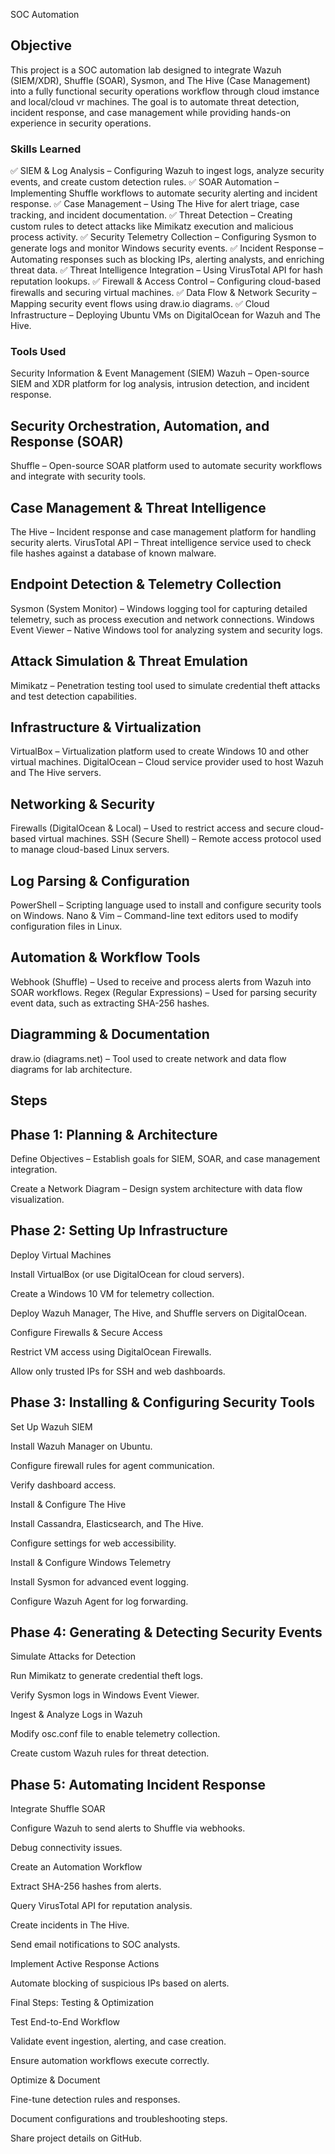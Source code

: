 SOC Automation

## Objective
This project is a SOC automation lab designed to integrate Wazuh (SIEM/XDR), Shuffle (SOAR), Sysmon, and The Hive (Case Management) into a fully functional security operations workflow through cloud imstance and local/cloud vr machines. The goal is to automate threat detection, incident response, and case management while providing hands-on experience in security operations.

### Skills Learned
✅ SIEM & Log Analysis – Configuring Wazuh to ingest logs, analyze security events, and create custom detection rules.
✅ SOAR Automation – Implementing Shuffle workflows to automate security alerting and incident response.
✅ Case Management – Using The Hive for alert triage, case tracking, and incident documentation.
✅ Threat Detection – Creating custom rules to detect attacks like Mimikatz execution and malicious process activity.
✅ Security Telemetry Collection – Configuring Sysmon to generate logs and monitor Windows security events.
✅ Incident Response – Automating responses such as blocking IPs, alerting analysts, and enriching threat data.
✅ Threat Intelligence Integration – Using VirusTotal API for hash reputation lookups.
✅ Firewall & Access Control – Configuring cloud-based firewalls and securing virtual machines.
✅ Data Flow & Network Security – Mapping security event flows using draw.io diagrams.
✅ Cloud Infrastructure – Deploying Ubuntu VMs on DigitalOcean for Wazuh and The Hive.

### Tools Used
Security Information & Event Management (SIEM)
Wazuh – Open-source SIEM and XDR platform for log analysis, intrusion detection, and incident response.

## Security Orchestration, Automation, and Response (SOAR)
Shuffle – Open-source SOAR platform used to automate security workflows and integrate with security tools.

## Case Management & Threat Intelligence
The Hive – Incident response and case management platform for handling security alerts.
VirusTotal API – Threat intelligence service used to check file hashes against a database of known malware.

## Endpoint Detection & Telemetry Collection
Sysmon (System Monitor) – Windows logging tool for capturing detailed telemetry, such as process execution and network connections.
Windows Event Viewer – Native Windows tool for analyzing system and security logs.

## Attack Simulation & Threat Emulation
Mimikatz – Penetration testing tool used to simulate credential theft attacks and test detection capabilities.

## Infrastructure & Virtualization
VirtualBox – Virtualization platform used to create Windows 10 and other virtual machines.
DigitalOcean – Cloud service provider used to host Wazuh and The Hive servers.

## Networking & Security
Firewalls (DigitalOcean & Local) – Used to restrict access and secure cloud-based virtual machines.
SSH (Secure Shell) – Remote access protocol used to manage cloud-based Linux servers.

## Log Parsing & Configuration
PowerShell – Scripting language used to install and configure security tools on Windows.
Nano & Vim – Command-line text editors used to modify configuration files in Linux.

## Automation & Workflow Tools
Webhook (Shuffle) – Used to receive and process alerts from Wazuh into SOAR workflows.
Regex (Regular Expressions) – Used for parsing security event data, such as extracting SHA-256 hashes.

## Diagramming & Documentation
draw.io (diagrams.net) – Tool used to create network and data flow diagrams for lab architecture.

## Steps

## Phase 1: Planning & Architecture

Define Objectives – Establish goals for SIEM, SOAR, and case management integration.

Create a Network Diagram – Design system architecture with data flow visualization.

## Phase 2: Setting Up Infrastructure

Deploy Virtual Machines

Install VirtualBox (or use DigitalOcean for cloud servers).

Create a Windows 10 VM for telemetry collection.

Deploy Wazuh Manager, The Hive, and Shuffle servers on DigitalOcean.

Configure Firewalls & Secure Access

Restrict VM access using DigitalOcean Firewalls.

Allow only trusted IPs for SSH and web dashboards.

## Phase 3: Installing & Configuring Security Tools

Set Up Wazuh SIEM

Install Wazuh Manager on Ubuntu.

Configure firewall rules for agent communication.

Verify dashboard access.

Install & Configure The Hive

Install Cassandra, Elasticsearch, and The Hive.

Configure settings for web accessibility.

Install & Configure Windows Telemetry

Install Sysmon for advanced event logging.

Configure Wazuh Agent for log forwarding.

## Phase 4: Generating & Detecting Security Events

Simulate Attacks for Detection

Run Mimikatz to generate credential theft logs.

Verify Sysmon logs in Windows Event Viewer.

Ingest & Analyze Logs in Wazuh

Modify osc.conf file to enable telemetry collection.

Create custom Wazuh rules for threat detection.

## Phase 5: Automating Incident Response

Integrate Shuffle SOAR

Configure Wazuh to send alerts to Shuffle via webhooks.

Debug connectivity issues.

Create an Automation Workflow

Extract SHA-256 hashes from alerts.

Query VirusTotal API for reputation analysis.

Create incidents in The Hive.

Send email notifications to SOC analysts.

Implement Active Response Actions

Automate blocking of suspicious IPs based on alerts.

Final Steps: Testing & Optimization

Test End-to-End Workflow

Validate event ingestion, alerting, and case creation.

Ensure automation workflows execute correctly.

Optimize & Document

Fine-tune detection rules and responses.

Document configurations and troubleshooting steps.

Share project details on GitHub.
